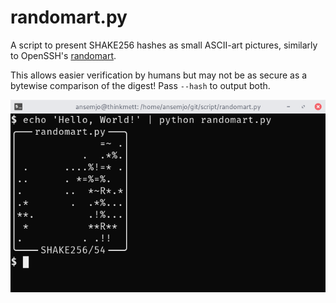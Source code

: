 # randomart.py

A script to present SHAKE256 hashes as small ASCII-art pictures, similarly to OpenSSH's
[randomart](https://superuser.com/q/22535).

This allows easier verification by humans but may not be as secure as a bytewise comparison of the
digest! Pass `--hash` to output both.

![](assets/screenshot.png)
